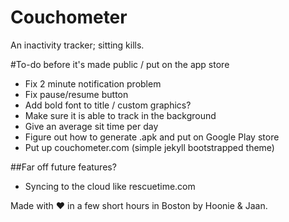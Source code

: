 Couchometer
===========

An inactivity tracker; sitting kills.

#To-do before it's made public / put on the app store

* Fix 2 minute notification problem
* Fix pause/resume button
* Add bold font to title / custom graphics?
* Make sure it is able to track in the background
* Give an average sit time per day
* Figure out how to generate .apk and put on Google Play store
* Put up couchometer.com (simple jekyll bootstrapped theme)

##Far off future features?
* Syncing to the cloud like rescuetime.com

Made with ♥ in a few short hours in Boston by Hoonie & Jaan.
